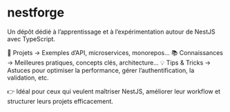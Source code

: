 # nestforge
Un dépôt dédié à l’apprentissage et à l’expérimentation autour de NestJS avec TypeScript. 

🚀 Projets → Exemples d’API, microservices, monorepos...
📚 Connaissances → Meilleures pratiques, concepts clés, architecture…
💡 Tips & Tricks → Astuces pour optimiser la performance, gérer l’authentification, la validation, etc.

👉 Idéal pour ceux qui veulent maîtriser NestJS, améliorer leur workflow et structurer leurs projets efficacement.
